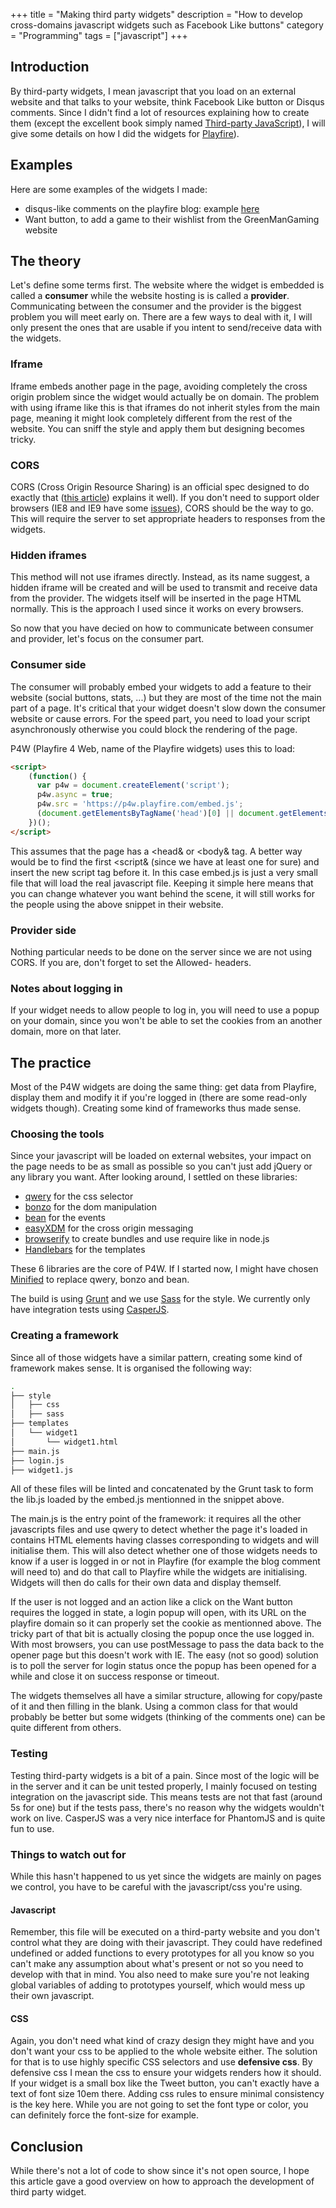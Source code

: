 +++
title = "Making third party widgets"
description = "How to develop cross-domains javascript widgets such as Facebook Like buttons"
category = "Programming"
tags = ["javascript"]
+++

## Introduction
By third-party widgets, I mean javascript that you load on an external website and
that talks to your website, think Facebook Like button or Disqus comments.
Since I didn't find a lot of resources explaining how to create them (except the excellent book simply
named [Third-party JavaScript](http://thirdpartyjs.com/ "Third-party JavaScript")), I will give some details on how I did the widgets for
[Playfire](https://www.playfire.com/ "Playfire")).

## Examples
Here are some examples of the widgets I made:

- disqus-like comments on the playfire blog: example [here](http://blog.playfire.com/2013/11/bf-vs-cod-which-do-you-want.html "Link to blog article")
- Want button, to add a game to their wishlist from the GreenManGaming website

## The theory
Let's define some terms first.
The website where the widget is embedded is called a **consumer** while the website hosting is is called a **provider**.
Communicating between the consumer and the provider is the biggest problem you will meet early on.
There are a few ways to deal with it, I will only present the ones that are usable if you intent to send/receive data with the widgets.

### Iframe
Iframe embeds another page in the page, avoiding completely the cross origin problem since the widget would actually be on domain.
The problem with using iframe like this is that iframes do not inherit styles from the main page, meaning it might look completely different
from the rest of the website. You can sniff the style and apply them but designing becomes tricky.

### CORS
CORS (Cross Origin Resource Sharing) is an official spec designed to do exactly that ([this article](http://www.html5rocks.com/en/tutorials/cors/ "Article about CORS")) explains it well).
If you don't need to support older browsers (IE8 and IE9 have some [issues](http://blogs.msdn.com/b/ieinternals/archive/2010/05/13/xdomainrequest-restrictions-limitations-and-workarounds.aspx "CORS in IE8-9")), CORS should be the way to go.
This will require the server to set appropriate headers to responses from the widgets.

### Hidden iframes
This method will not use iframes directly.
Instead, as its name suggest, a hidden iframe will be created and will be used to transmit and receive data from the provider.
The widgets itself will be inserted in the page HTML normally.
This is the approach I used since it works on every browsers.

So now that you have decied on how to communicate between consumer and provider, let's focus on the consumer part.

### Consumer side
The consumer will probably embed your widgets to add a feature to their website (social buttons, stats, ...) but they are most of the time
not the main part of a page.
It's critical that your widget doesn't slow down the consumer website or cause errors.
For the speed part, you need to load your script asynchronously otherwise you could block the rendering of the page.

P4W (Playfire 4 Web, name of the Playfire widgets) uses this to load:

```html
<script>
    (function() {
      var p4w = document.createElement('script');
      p4w.async = true;
      p4w.src = 'https://p4w.playfire.com/embed.js';
      (document.getElementsByTagName('head')[0] || document.getElementsByTagName('body')[0]).appendChild(p4w);
    })();
</script>

```

This assumes that the page has a &lt;head&amp; or &lt;body&amp; tag. A better way would be to find the first &lt;script&amp; (since we have at least one for sure) and insert the new script tag before it.
In this case embed.js is just a very small file that will load the real javascript file.
Keeping it simple here means that you can change whatever you want behind the scene, it will still works for the people using the above snippet in their website.

### Provider side
Nothing particular needs to be done on the server since we are not using CORS.
If you are, don't forget to set the Allowed- headers.

### Notes about logging in
If your widget needs to allow people to log in, you will need to use a popup on your domain, since you won't be able to set the cookies from an another domain, more on that later.

## The practice

Most of the P4W widgets are doing the same thing: get data from Playfire, display them and modify it if you're logged in (there are some read-only widgets though).
Creating some kind of frameworks thus made sense.

### Choosing the tools
Since your javascript will be loaded on external websites, your impact on the page needs to be as small as possible so you can't just add jQuery or any library you want.
After looking around, I settled on these libraries:

- [qwery](https://github.com/ded/qwery "qwery") for the css selector
- [bonzo](https://github.com/ded/bonzo "bonzo") for the dom manipulation
- [bean](https://github.com/fat/bean "bean") for the events
- [easyXDM](http://easyxdm.net/wp/ "easyXDM") for the cross origin messaging
- [browserify](http://browserify.org/ "browserify") to create bundles and use require like in node.js
- [Handlebars](http://handlebarsjs.com/ "handlebars") for the templates

These 6 libraries are the core of P4W.
If I started now, I might have chosen [Minified](http://minifiedjs.com/ "Minified") to replace qwery, bonzo and bean.

The build is using [Grunt](http://gruntjs.com/ "Grunt") and we use [Sass](http://sass-lang.com/ "Sass") for the style.
We currently only have integration tests using [CasperJS](http://casperjs.org/ "CasperJS").

### Creating a framework
Since all of those widgets have a similar pattern, creating some kind of framework makes sense.
It is organised the following way:

```bash
.
├── style
│   ├── css
│   ├── sass
├── templates
│   └── widget1
│       └── widget1.html
├── main.js
├── login.js
├── widget1.js

```
All of these files will be linted and concatenated by the Grunt task to form the lib.js loaded by the embed.js mentionned in the snippet above.

The main.js is the entry point of the framework: it requires all the other javascripts files and use qwery to detect whether the page it's loaded in contains
HTML elements having classes corresponding to widgets and will initialise them.
This will also detect whether one of those widgets needs to know if a user is logged in or not in Playfire (for example the blog comment will need to) and do that call to
Playfire while the widgets are initialising.
Widgets will then do calls for their own data and display themself.

If the user is not logged and an action like a click on the Want button requires the logged in state, a login popup will open, with its URL on the playfire domain so it can properly set the cookie as mentionned above.
The tricky part of that bit is actually closing the popup once the use logged in.
With most browsers, you can use postMessage to pass the data back to the opener page but this doesn't work with IE.
The easy (not so good) solution is to poll the server for login status once the popup has been opened for a while and close it on success response or timeout.

The widgets themselves all have a similar structure, allowing for copy/paste of it and then filling in the blank.
Using a common class for that would probably be better but some widgets (thinking of the comments one) can be quite different from others.

### Testing
Testing third-party widgets is a bit of a pain.
Since most of the logic will be in the server and it can be unit tested properly, I mainly focused on testing integration on the javascript side.
This means tests are not that fast (around 5s for one) but if the tests pass, there's no reason why the widgets wouldn't work on live.
CasperJS was a very nice interface for PhantomJS and is quite fun to use.

### Things to watch out for
While this hasn't happened to us yet since the widgets are mainly on pages we control, you have to be careful with the javascript/css you're using.

#### Javascript
Remember, this file will be executed on a third-party website and you don't control what they are doing with their javascript.
They could have redefined undefined or added functions to every prototypes for all you know so you can't make any assumption about what's present or not so you need to develop with that in mind.
You also need to make sure you're not leaking global variables of adding to prototypes yourself, which would mess up their own javascript.

#### CSS
Again, you don't need what kind of crazy design they might have and you don't want your css to be applied to the whole website either.
The solution for that is to use highly specific CSS selectors and use **defensive css**.
By defensive css I mean the css to ensure your widgets renders how it should. If your widget is a small box like the Tweet button, you can't exactly have a text of font size 10em there.
Adding css rules to ensure minimal consistency is the key here. While you are not going to set the font type or color, you can definitely force the font-size for example.


## Conclusion
While there's not a lot of code to show since it's not open source, I hope this article gave a good overview on how to approach the development of third party widget.
